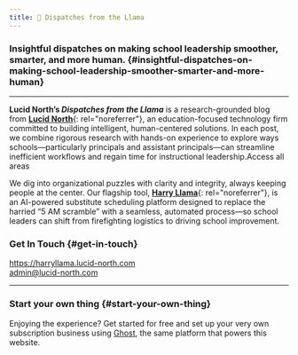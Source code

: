 ```yaml
---
title: 🦙 Dispatches from the Llama
---
```


### Insightful dispatches on making school leadership smoother, smarter, and more human.   {#insightful-dispatches-on-making-school-leadership-smoother-smarter-and-more-human}

* * *

**Lucid North’s *Dispatches from the Llama*** is a research-grounded
blog from [**Lucid North**][1]{: rel="noreferrer"}, an education-focused
technology firm committed to building intelligent, human-centered
solutions. In each post, we combine rigorous research with hands-on
experience to explore ways schools—particularly principals and assistant
principals—can streamline inefficient workflows and regain time for
instructional leadership.Access all areas

We dig into organizational puzzles with clarity and integrity, always
keeping people at the center. Our flagship tool, [**Harry Llama**][2]{:
rel="noreferrer"}, is an AI-powered substitute scheduling platform
designed to replace the harried “5 AM scramble” with a seamless,
automated process—so school leaders can shift from firefighting
logistics to driving school improvement.

### Get In Touch   {#get-in-touch}

https://harryllama.lucid-north.com  
admin@lucid-north.com



* * *

### Start your own thing   {#start-your-own-thing}

Enjoying the experience? Get started for free and set up your very own
subscription business using [Ghost][3], the same platform that powers
this website.



[1]: https://lucid-north.com
[2]: https://harryllama.lucid-north.com
[3]: https://ghost.org
